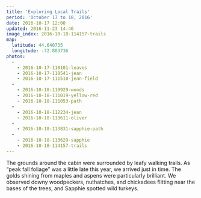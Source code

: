 ```yaml
---
title: 'Exploring Local Trails'
period: 'October 17 to 18, 2016'
date: 2016-10-17 12:00
updated: 2016-11-23 14:46
image_index: 2016-10-18-114157-trails
map:
  latitude: 44.640735
  longitude: -72.803736
photos:
  -
    - 2016-10-17-110101-leaves
    - 2016-10-17-110541-jean
    - 2016-10-17-111510-jean-field
  -
    - 2016-10-18-110929-woods
    - 2016-10-18-111019-yellow-red
    - 2016-10-18-111053-path
  -
    - 2016-10-18-112234-jean
    - 2016-10-18-113611-oliver
  -
    - 2016-10-18-113831-sapphie-path
  -
    - 2016-10-18-113629-sapphie
    - 2016-10-18-114157-trails
---
```


The grounds around the cabin were surrounded by leafy walking trails. As “peak fall foliage” was a little late this year, we arrived just in time. The golds shining from maples and aspens were particularly brilliant. We observed downy woodpeckers, nuthatches, and chickadees flitting near the bases of the trees, and Sapphie spotted wild turkeys.  
